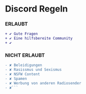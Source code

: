 # Discord Regeln


### ERLAUBT
```diff
+ ✔ Gute Fragen
+ ✔ Eine hilfsbereite Community
+ ✔ 
```
 
### NICHT ERLAUBT
```diff
- ✘ Beleidigungen
- ✘ Rasissmus und Sexismus
- ✘ NSFW Content
- ✘ Spamen
- ✘ Werbung von anderen Radiosender
- ✘```
